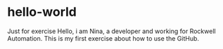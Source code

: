 # hello-world
Just for exercise 
Hello, i am Nina, a developer  and working for Rockwell Automation.
This is my first exercise about how to use the GitHub.
